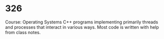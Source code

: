 # 326
Course: Operating Systems
C++ programs implementing primarily threads and processes that interact in various ways. Most code is written with help from class notes.